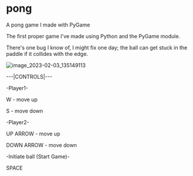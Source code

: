 # pong
A pong game I made with PyGame

The first proper game I've made using Python and the PyGame module. 

There's one bug I know of, I might fix one day; the ball can get stuck in the paddle if it collides with the edge. 

![image_2023-02-03_135149113](https://user-images.githubusercontent.com/105805424/216619824-23d35a05-cad2-41ef-92c4-269f0cf40aa2.png)

---|CONTROLS|---

-Player1-

W - move up

S - move down

-Player2-

UP ARROW - move up

DOWN ARROW - move down


-Initiate ball (Start Game)-

SPACE
